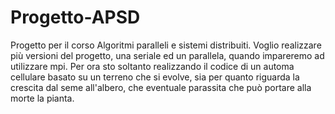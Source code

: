 # Progetto-APSD

Progetto per il corso Algoritmi paralleli e sistemi distribuiti. Voglio realizzare più versioni del progetto, una seriale ed un parallela, quando impareremo ad utilizzare mpi. Per ora sto soltanto realizzando il codice di un automa cellulare basato su un terreno che si evolve, sia per quanto riguarda la crescita dal seme all'albero, che eventuale parassita che può portare alla morte la pianta.

